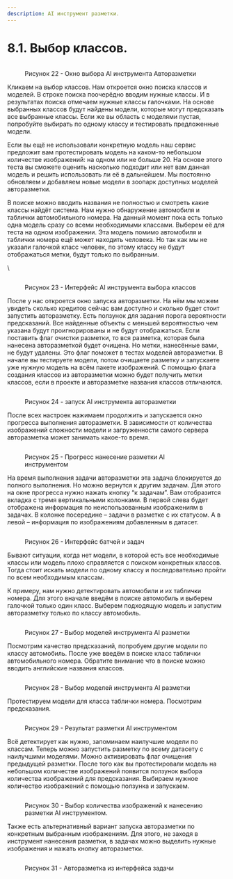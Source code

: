 ```yaml
---
description: AI инструмент разметки.
---
```


# 8.1. Выбор классов.

<figure><img src="../.gitbook/assets/22_типы_авторазметки.png" alt=""><figcaption><p>Рисунок 22 - Окно выбора AI инструмента Авторазметки</p></figcaption></figure>

Кликаем на выбор классов. Нам откроется окно поиска классов и моделей. В строке поиска поочерёдно вводим нужные классы. И в результатах поиска отмечаем нужные классы галочками. На основе выбранных классов будут найдены модели, которые могут предсказать все выбранные классы. Если же вы область с моделями пустая, попробуйте выбирать по одному классу и тестировать предложенные модели.

Если вы ещё не использовали конкретную модель наш сервис предложит вам протестировать модель на каком-то небольшом количестве изображений: на одном или не больше 20. На основе этого теста вы сможете оценить насколько подходит или нет вам данная модель и решить использовать ли её в дальнейшем. Мы постоянно обновляем и добавляем новые модели в зоопарк доступных моделей авторазметки.

В поиске можно вводить названия не полностью и смотреть какие классы найдёт система. Нам нужно обнаружение автомобиля и таблички автомобильного номера. На данный момент пока есть только одна модель сразу со всеми необходимыми классами. Выберем её для теста на одном изображении. Эта модель помимо автомобиля и таблички номера ещё может находить человека. Но так как мы не указали галочкой класс человек, по этому классу не будут отображаться метки, будут только по выбранным.

\


<figure><img src="../.gitbook/assets/23_выбор_классов.png" alt=""><figcaption><p>Рисунок 23 - Интерфейс AI инструмента выбора классов</p></figcaption></figure>

После у нас откроется окно запуска авторазметки. На нём мы можем увидеть сколько кредитов сейчас вам доступно и сколько будет стоит запустить авторазметку. Есть ползунок для задания порога вероятности предсказаний. Все найденные объекты с меньшей вероятностью чем указана будут проигнорированы и не будут отображаться. Если поставить флаг очистки разметки, то вся разметка, которая была нанесена авторазметкой будет очищена. Но метки, нанесённые вами, не будут удалены. Это флаг поможет в тестах моделей авторазметки. В начале вы тестируете модели, потом очищаете разметку и запускаете уже нужную модель на всём пакете изображений. С помощью флага создания классов из авторазметки можно будет получить метки классов, если в проекте и авторазметке названия классов отличаются.

<figure><img src="../.gitbook/assets/24_запуск_авторазметки.png" alt=""><figcaption><p>Рисунок 24 - запуск AI инструмента авторазметки</p></figcaption></figure>

После всех настроек нажимаем продолжить и запускается окно прогресса выполнения авторазметки. В зависимости от количества изображений сложности модели и загруженности самого сервера авторазметка может занимать какое-то время.

<figure><img src="../.gitbook/assets/25_прогресс_авторазметки.png" alt=""><figcaption><p>Рисунок 25 - Прогресс нанесение разметки AI инструментом</p></figcaption></figure>

На время выполнения задачи авторазметки эта задача блокируется до полного выполнения. Но можно вернутся к другим задачам. Для этого на окне прогресса нужно нажать кнопку “к задачам”. Вам отобразится вкладка с тремя вертикальными колонками. В первой слева будет отображена информация по неиспользованным изображениям в задачах. В колонке посередине – задачи в разметке с их статусом. А в левой – информация по изображениям добавленным в датасет.

<figure><img src="../.gitbook/assets/26_задачи.png" alt=""><figcaption><p>Рисунок 26 - Интерфейс батчей и задач</p></figcaption></figure>

Бывают ситуации, когда нет модели, в которой есть все необходимые классы или модель плохо справляется с поиском конкретных классов. Тогда стоит искать модели по одному классу и последовательно пройти по всем необходимым классам.

К примеру, нам нужно детектировать автомобили и их таблички номера. Для этого вначале введём в поиске автомобиль и выберем галочкой только один класс. Выберем подходящую модель и запустим авторазметку только по классу автомобиль.

<figure><img src="../.gitbook/assets/27_ещё_модель_1.png" alt=""><figcaption><p>Рисунок 27 - Выбор моделей инструмента AI разметки</p></figcaption></figure>

Посмотрим качество предсказаний, попробуем другие модели по классу автомобиль. После уже введём в поиске класс таблички автомобильного номера. Обратите внимание что в поиске можно вводить английские названия классов.

<figure><img src="../.gitbook/assets/28_ещё_модель_2.png" alt=""><figcaption><p>Рисунок 28 - Выбор моделей инструмента AI разметки</p></figcaption></figure>

Протестируем модели для класса таблички номера. Посмотрим предсказания.

<figure><img src="../.gitbook/assets/29_хорошо_детектировало.png" alt=""><figcaption><p>Рисунок 29 - Результат разметки AI инструментом</p></figcaption></figure>

Всё детектирует как нужно, запоминаем наилучшие модели по классам. Теперь можно запустить разметку по всему датасету с наилучшими моделями. Можно активировать флаг очищения предыдущей разметки. После того как вы протестировали модель на небольшом количестве изображений появится ползунок выбора количества изображений для предсказания. Выбираем нужное количество изображений с помощью ползунка и запускаем.

<figure><img src="../.gitbook/assets/30_полный_запуск.png" alt=""><figcaption><p>Рисунок 30 - Выбор количества изображений к нанесению разметки AI инструментом.</p></figcaption></figure>

Также есть альтернативный вариант запуска авторазметки по конкретным выбранным изображениям. Для этого, не заходя в инструмент нанесения разметки, в задачах можно выделить нужные изображения и нажать кнопку авторазметки.

<figure><img src="../.gitbook/assets/32_авторазметка_из_задачи.png" alt=""><figcaption><p>Рисунок 31 - Авторазметка из интерфейса задачи</p></figcaption></figure>

